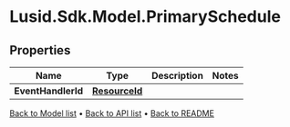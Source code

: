 # Lusid.Sdk.Model.PrimarySchedule

## Properties

Name | Type | Description | Notes
------------ | ------------- | ------------- | -------------
**EventHandlerId** | [**ResourceId**](ResourceId.md) |  | 

[Back to Model list](../README.md#documentation-for-models) &#8226; [Back to API list](../README.md#documentation-for-api-endpoints) &#8226; [Back to README](../README.md)

